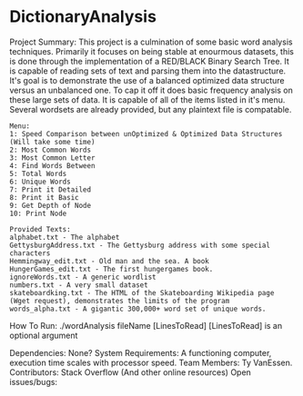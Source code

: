 # DictionaryAnalysis
Project Summary:
    This project is a culmination of some basic word analysis techniques. Primarily it focuses on being stable at enourmous datasets, this is done through the implementation of a RED/BLACK Binary Search Tree. It is capable of reading sets of text and parsing them into the datastructure. It's goal is to demonstrate the use of a balanced optimized data structure versus an unbalanced one. To cap it off it does basic frequency analysis on these large sets of data. It is capable of all of the items listed in it's menu. Several wordsets are already provided, but any plaintext file is compatable.

    Menu:
    1: Speed Comparison between unOptimized & Optimized Data Structures (Will take some time)
    2: Most Common Words
    3: Most Common Letter
    4: Find Words Between
    5: Total Words
    6: Unique Words
    7: Print it Detailed
    8: Print it Basic
    9: Get Depth of Node
    10: Print Node

    Provided Texts:
    alphabet.txt - The alphabet
    GettysburgAddress.txt - The Gettysburg address with some special characters
    Hemmingway_edit.txt - Old man and the sea. A book
    HungerGames_edit.txt - The first hungergames book.
    ignoreWords.txt - A generic wordlist
    numbers.txt - A very small dataset
    skateboardking.txt - The HTML of the Skateboarding Wikipedia page (Wget request), demonstrates the limits of the program
    words_alpha.txt - A gigantic 300,000+ word set of unique words.

How To Run:
    ./wordAnalysis fileName [LinesToRead]
    [LinesToRead] is an optional argument

Dependencies:
    None?
System Requirements:
    A functioning computer, execution time scales with processor speed.
Team Members:
    Ty VanEssen.
Contributors:
    Stack Overflow (And other online resources)
Open issues/bugs:
    